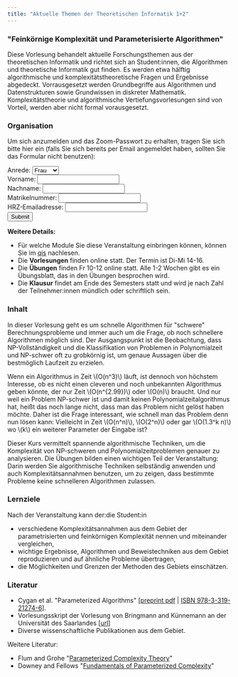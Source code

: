 ```yaml
---
title: "Aktuelle Themen der Theoretischen Informatik 1+2"
---
```

### "Feinkörnige Komplexität und Parameterisierte Algorithmen"
Diese Vorlesung behandelt aktuelle Forschungsthemen aus der theoretischen Informatik und richtet sich an Student:innen, die Algorithmen und theoretische Informatik gut finden.
Es werden etwa hälftig algorithmische und komplexitätstheoretische Fragen und Ergebnisse abgedeckt.
Vorrausgesetzt werden Grundbegriffe aus Algorithmen und Datenstrukturen sowie Grundwissen in diskreter Mathematik. Komplexitätstheorie und algorithmische Vertiefungsvorlesungen sind von Vorteil, werden aber nicht formal vorausgesetzt.


### Organisation

Um sich anzumelden und das Zoom-Passwort zu erhalten, tragen Sie sich bitte hier ein (falls Sie sich bereits per Email angemeldet haben, sollten Sie das Formular nicht benutzen):
<form action='https://api.tcs.uni-frankfurt.de/register' method='POST'>
    Anrede:
    <select name='anrede'>
      <option value='Frau'>Frau</option>
      <option value='Herr'>Herr</option>
      <option value='Divers'>Divers</option>
    </select>
    <br>
    Vorname: <input name='vorname'>
    <br>
    Nachname: <input name='nachname'>
    <br>
    Matrikelnummer: <input name='mtknr'>
    <br>
    HRZ-Emailadresse: <input name='mail'>
    <br>
    <input type='submit'>
</form>

**Weitere Details:**

- Für welche Module Sie diese Veranstaltung einbringen können, können Sie im [qis](https://qis.server.uni-frankfurt.de/qisserver/rds?state=verpublish&status=init&vmfile=no&publishid=301071&moduleCall=webInfo&publishConfFile=webInfo&publishSubDir=veranstaltung) nachlesen.
- Die **Vorlesungen** finden online statt. Der Termin ist Di-Mi 14-16.
- Die **Übungen** finden Fr 10-12 online statt. Alle 1-2 Wochen gibt es ein Übungsblatt, das in den Übungen besprochen wird.
- Die **Klausur** findet am Ende des Semesters statt und wird je nach Zahl der Teilnehmer:innen mündlich oder schriftlich sein.


### Inhalt

In dieser Vorlesung geht es um schnelle Algorithmen für "schwere" Berechnungsprobleme und immer auch um die Frage, ob noch schnellere Algorithmen möglich sind.
Der Ausgangspunkt ist die Beobachtung, dass NP-Vollständigkeit und die Klassifikation von Problemen in Polynomialzeit und NP-schwer oft zu grobkörnig ist, um genaue Aussagen über die bestmöglich Laufzeit zu erzielen.

Wenn ein Algorithmus in Zeit \\(O(n^3)\\) läuft, ist dennoch von höchstem Interesse, ob es nicht einen cleveren und noch unbekannten Algorithmus geben könnte, der nur Zeit \\(O(n^{2.99})\\) oder \\(O(n)\\) braucht.
Und nur weil ein Problem NP-schwer ist und damit keinen Polynomialzeitalgorithmus hat, heißt das noch lange nicht, dass man das Problem nicht gelöst haben möchte. Daher ist die Frage interessant, wie schnell man das Problem denn nun lösen kann: Vielleicht in Zeit \\(O(n^n)\\), \\(O(2^n)\\) oder gar \\(O(1.3^k n)\\) wo \\(k\\) ein weiterer Parameter der Eingabe ist?

Dieser Kurs vermittelt spannende algorithmische Techniken, um die Komplexität von NP-schweren und Polynomialzeitproblemen genauer zu analysieren.
Die Übungen bilden einen wichtigen Teil der Veranstaltung: Darin werden Sie algorithmische Techniken selbständig anwenden und auch Komplexitätsannahmen benutzen, um zu zeigen, dass bestimmte Probleme keine schnelleren Algorithmen zulassen.


### Lernziele

Nach der Veranstaltung kann der:die Student:in

- verschiedene Komplexitätsannahmen aus dem Gebiet der parametrisierten und feinkörnigen Komplexität nennen und miteinander vergleichen,
- wichtige Ergebnisse, Algorithmen und Beweistechniken aus dem Gebiet reproduzieren und auf ähnliche Probleme übertragen,
- die Möglichkeiten und Grenzen der Methoden des Gebiets einschätzen.

### Literatur

- Cygan et al. "Parameterized Algorithms" [[preprint pdf](https://www.mimuw.edu.pl/~malcin/book/parameterized-algorithms.pdf) | [ISBN 978-3-319-21274-6](https://dblp.org/rec/html/books/sp/CyganFKLMPPS15)].
- Vorlesungsskript der Vorlesung von Bringmann and Künnemann an der Universität des Saarlandes [[url](https://www.mpi-inf.mpg.de/departments/algorithms-complexity/teaching/summer19/fine-complexity/)]
- Diverse wissenschaftliche Publikationen aus dem Gebiet.

Weitere Literatur:

- Flum and Grohe "[Parameterized Complexity Theory](https://www.springer.com/de/book/9783540299523)"
- Downey and Fellows "[Fundamentals of Parameterized Complexity](https://www.springer.com/de/book/9781447155584)"